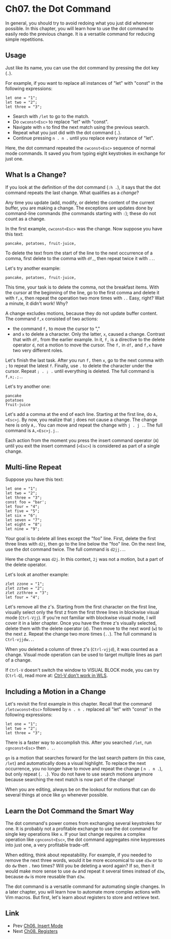 # Ch07. the Dot Command

In general, you should try to avoid redoing what you just did whenever possible. In this chapter, you will learn how to use the dot command to easily redo the previous change. It is a versatile command for reducing simple repetitions.

## Usage

Just like its name, you can use the dot command by pressing the dot key (`.`).

For example, if you want to replace all instances of "let" with "const" in the following expressions:

```
let one = "1";
let two = "2";
let three = "3";
```

- Search with `/let` to go to the match.
- Do `cwconst<Esc>` to replace "let" with "const".
- Navigate with `n` to find the next match using the previous search.
- Repeat what you just did with the dot command (`.`).
- Continue pressing `n . n .` until you replace every instance of "let".

Here, the dot command repeated the `cwconst<Esc>` sequence of normal mode commands. It saved you from typing eight keystrokes in exchange for just one.

## What Is a Change?

If you look at the definition of the dot command (`:h .`), it says that the dot command repeats the last change. What qualifies as a _change_?

Any time you update (add, modify, or delete) the content of the current buffer, you are making a change. The exceptions are updates done by command-line commands (the commands starting with `:`); these do not count as a change.

In the first example, `cwconst<Esc>` was the change. Now suppose you have this text:

```
pancake, potatoes, fruit-juice,
```

To delete the text from the start of the line to the next occurrence of a comma, first delete to the comma with `df,`, then repeat twice it with `..`. 

Let's try another example:

```
pancake, potatoes, fruit-juice,
```

This time, your task is to delete the comma, not the breakfast items. With the cursor at the beginning of the line, go to the first comma and delete it with `f,x`, then repeat the operation two more times with `..` Easy, right? Wait a minute, it didn't work! Why?

A change excludes motions, because they do not update buffer content. The command `f,x` consisted of two actions:
- the command `f,` to move the cursor to ","
- and `x` to delete a character.
Only the latter, `x`, caused a change. Contrast that with `df,` from the earlier example. In it, `f,` is a directive to the delete operator `d`, not a motion to move the cursor. The `f,` in `df,` and `f,x` have two very different roles.

Let's finish the last task. After you run `f,` then `x`, go to the next comma with `;` to repeat the latest `f`. Finally, use `.` to delete the character under the cursor. Repeat `; . ; .` until everything is deleted. The full command is `f,x;.;.`.

Let's try another one:

```
pancake
potatoes
fruit-juice
```

Let's add a comma at the end of each line. Starting at the first line, do `A,<Esc>j`. By now, you realize that `j` does not cause a change. The change here is only `A,`. You can move and repeat the change with `j . j .`. The full command is `A,<Esc>j.j.`.

Each action from the moment you press the insert command operator (`A`) until you exit the insert command (`<Esc>`) is considered as part of a single change.

## Multi-line Repeat

Suppose you have this text:

```
let one = "1";
let two = "2";
let three = "3";
const foo = "bar';
let four = "4";
let five = "5";
let six = "6";
let seven = "7";
let eight = "8";
let nine = "9";
```

Your goal is to delete all lines except the "foo" line. First, delete the first three lines with `d2j`, then go to the line below the "foo" line. On the next line, use the dot command twice. The full command is `d2jj..`.

Here the change was `d2j`. In this context, `2j` was not a motion, but a part of the delete operator.

Let's look at another example:

```
zlet zzone = "1";
zlet zztwo = "2";
zlet zzthree = "3";
let four = "4";
```

Let's remove all the z's. Starting from the first character on the first line, visually select only the first z from the first three lines in blockwise visual mode (`Ctrl-Vjj`). If you're not familiar with blockwise visual mode, I will cover it in a later chapter. Once you have the three z's visually selected, delete them with the delete operator (`d`). Then move to the next word (`w`) to the next z. Repeat the change two more times (`..`). The full command is `Ctrl-vjjdw..`.

When you deleted a column of three z's (`Ctrl-vjjd`), it was counted as a change. Visual mode operation can be used to target multiple lines as part of a change.

If `Ctrl-V` doesn't switch the window to VISUAL BLOCK mode, you can try (`Ctrl-Q`), read more at: [Ctrl-V don't work in WLS](https://vi.stackexchange.com/questions/12227/vim-v-visual-block-mode-not-working).

## Including a Motion in a Change

Let's revisit the first example in this chapter. Recall that the command `/letcwconst<Esc>` followed by `n . n .`  replaced all "let" with "const" in the following expressions:

```
let one = "1";
let two = "2";
let three = "3";
```

There is a faster way to accomplish this. After you searched `/let`, run `cgnconst<Esc>` then `. .`.

`gn` is a motion that searches forward for the last search pattern (in this case, `/let`) and automatically does a visual highlight. To replace the next occurrence, you no longer have to move and repeat the change ( `n . n .`), but only repeat (`. .`). You do not have to use search motions anymore because searching the next match is now part of the change!

When you are editing, always be on the lookout for motions that can do several things at once like `gn` whenever possible.

## Learn the Dot Command the Smart Way

The dot command's power comes from exchanging several keystrokes for one. It is probably not a profitable exchange to use the dot command for single key operations like `x`. If your last change requires a complex operation like `cgnconst<Esc>`, the dot command aggregates nine keypresses into just one, a very profitable trade-off.

When editing, think about repeatability. For example, if you needed to remove the next three words, would it be more economical to use `d3w` or to do `dw` then `.` two times? Will you be deleting a word again? If so, then it would make more sense to use `dw` and repeat it several times instead of `d3w`, because `dw` is more reusable than `d3w`. 

The dot command is a versatile command for automating single changes. In a later chapter, you will learn how to automate more complex actions with Vim macros. But first, let's learn about registers to store and retrieve text.

## Link
- Prev [Ch06. Insert Mode](./ch06_insert_mode.md)
- Next [Ch08. Registers](./ch08_registers.md)
